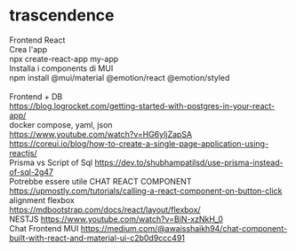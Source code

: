 # trascendence

Frontend React<br>
Crea l'app<br>
npx create-react-app my-app<br>
Installa i components di MUI<br>
npm install @mui/material @emotion/react @emotion/styled<br>
<br>
Frontend + DB <br>
https://blog.logrocket.com/getting-started-with-postgres-in-your-react-app/<br>
docker compose, yaml, json<br>
https://www.youtube.com/watch?v=HG6yIjZapSA<br>
https://coreui.io/blog/how-to-create-a-single-page-application-using-reactjs/<br>
Prisma vs Script of Sql
https://dev.to/shubhampatilsd/use-prisma-instead-of-sql-2g47 <br>
Potrebbe essere utile CHAT REACT COMPONENT<br>
https://upmostly.com/tutorials/calling-a-react-component-on-button-click<br>
alignment flexbox <br>
https://mdbootstrap.com/docs/react/layout/flexbox/<br>
NESTJS https://www.youtube.com/watch?v=BiN-xzNkH_0 <br>
Chat Frontend MUI
https://medium.com/@awaisshaikh94/chat-component-built-with-react-and-material-ui-c2b0d9ccc491
